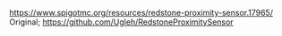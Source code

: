 https://www.spigotmc.org/resources/redstone-proximity-sensor.17965/
Original; https://github.com/Ugleh/RedstoneProximitySensor
